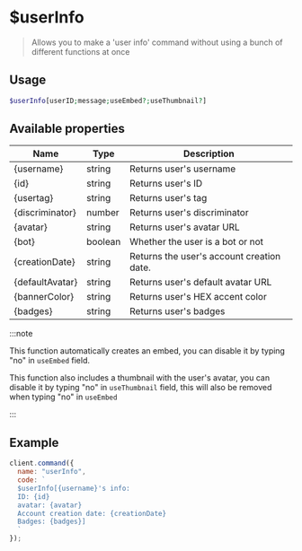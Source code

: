 # $userInfo

> Allows you to make a 'user info' command without using a bunch of different functions at once

## Usage

```php
$userInfo[userID;message;useEmbed?;useThumbnail?]
```

## Available properties

| Name        | Type    | Description                                               |
| ----------- | ------- | --------------------------------------------------------- |
| {username}  | string  | Returns user's username                                   |
| {id}	      | string  | Returns user's ID						                    |
| {usertag}   | string  | Returns user's tag						                |
| {discriminator} | number  | Returns user's discriminator    						|
| {avatar} | string | Returns user's avatar URL |
| {bot}       | boolean  | Whether the user is a bot or not                        |
| {creationDate}     | string  | Returns the user's account creation date.
| {defaultAvatar}   | string  | Returns user's default avatar URL             |
| {bannerColor}   | string  | Returns user's HEX accent color      |
| {badges} | string | Returns user's badges |

:::note

This function automatically creates an embed, you can disable it by typing "no" in `useEmbed` field.

This function also includes a thumbnail with the user's avatar, you can disable it by typing "no" in `useThumbnail` field, this will also be removed when typing "no" in `useEmbed`

:::

## Example

```js
client.command({
  name: "userInfo",
  code: `
  $userInfo[{username}'s info:
  ID: {id}
  avatar: {avatar}
  Account creation date: {creationDate}
  Badges: {badges}]
  `
});
```